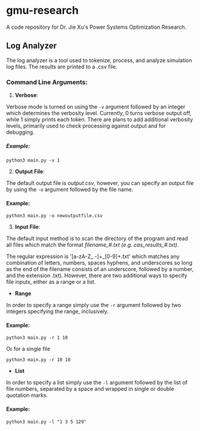 # gmu-research
A code repository for Dr. Jie Xu's Power Systems Optimization Research.

## Log Analyzer

  The log analyzer is a tool used to tokenize, process, and analyze simulation log files. The results are printed to a .csv file. 
  
### Command Line Arguments:

1. **Verbose**: 

Verbose mode is turned on using the `-v` argument followed by an integer which determines the verbosity level. Currently, 0 turns verbose output off, while 1 simply prints each token. There are plans to add additional verbosity levels, primarily used to check processing against output and for debugging.

##### Example:

`python3 main.py -v 1`

2. **Output File**: 

The default output file is *output.csv*, however, you can specify an output file by using the `-o` argument followed by the file name.

#### Example:

`python3 main.py -o newoutputfile.csv`

3. **Input File**: 

The default input method is to scan the directory of the program and read all files which match the format *filename_#.txt (e.g. cas_results_#.txt)*. 

The regular expression is '[a-zA-Z_ -]+_[0-9]+.txt' which matches any combination of letters, numbers, spaces hyphens, and underscores so long as the end of the filename consists of an underscore, followed by a number, and the extension .txt). However, there are two additional ways to specify file inputs, either as a range or a list.

   - **Range**

In order to specify a range simply use the `-r` argument followed by two integers specifying the range, inclusively. 

#### Example:

`python3 main.py -r 1 10`

Or for a single file

`python3 main.py -r 10 10`

   - **List**

In order to specify a list simply use the `-l` argument followed by the list of file numbers, separated by a space and wrapped in single or double quotation marks.

#### Example:

`python3 main.py -l "1 3 5 129"`

